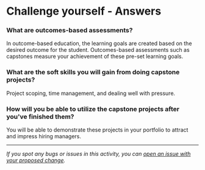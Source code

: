 # Challenge yourself - Answers

### What are outcomes-based assessments?

In outcome-based education, the learning goals are created based on the desired outcome for the student. Outcomes-based assessments such as capstones measure your achievement of these pre-set learning goals.

### What are the soft skills you will gain from doing capstone projects?

Project scoping, time management, and dealing well with pressure.

### How will you be able to utilize the capstone projects after you've finished them?

You will be able to demonstrate these projects in your portfolio to attract and impress hiring managers.


------

_If you spot any bugs or issues in this activity, you can [open an issue with your proposed change](https://github.com/microverseinc/curriculum-transversal-skills/blob/main/git-github/articles/open_issue.md)._
